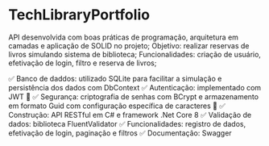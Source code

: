 # TechLibraryPortfolio
API desenvolvida com boas práticas de programação, arquitetura em camadas e aplicação de SOLID no projeto;
Objetivo: realizar reservas de livros simulando sistema de biblioteca;
Funcionalidades: criação de usuário, efetivação de login, filtro e reserva de livros;

✅ Banco de daddos: utilizado SQLite para facilitar a simulação e persistência dos dados com DbContext
✅ Autenticação: implementado com JWT 🔑
✅ Segurança: criptografia de senhas com BCrypt e armazenamento em formato Guid com configuração específica de caracteres 🔐
✅ Construção: API RESTful em C# e framework .Net Core 8
✅ Validação de dados: biblioteca FluentValidator
✅ Funcionalidades: registro de dados, efetivação de login, paginação e filtros
✅ Documentação: Swagger
